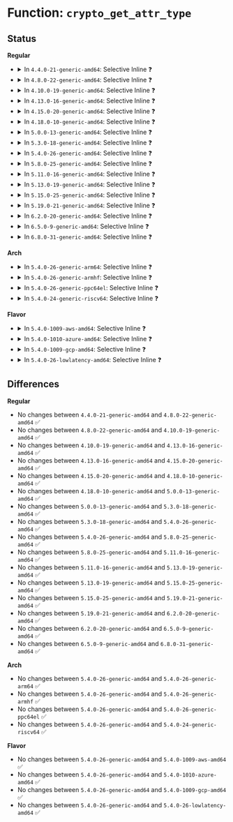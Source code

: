 # Function: <code>crypto_get_attr_type</code>

## Status
<b>Regular</b>
<ul>
<li>
<details>
<summary>In <code>4.4.0-21-generic-amd64</code>: Selective Inline ❓</summary>

```c
struct crypto_attr_type * crypto_get_attr_type(struct rtattr * * tb)
```

```json
{
  "name": "crypto_get_attr_type",
  "collision_type": "Unique Global",
  "inline_type": "Selective",
  "funcs": [
    {
      "addr": 18446744071582634192,
      "name": "crypto_get_attr_type",
      "external": true,
      "loc": "crypto/algapi.c:732",
      "file": "crypto/algapi.c",
      "inline": "not declared, inlined",
      "caller_inline": [
        "crypto/algapi.c:crypto_check_attr_type"
      ],
      "caller_func": [
        "crypto/aead.c:aead_geniv_alloc",
        "crypto/blkcipher.c:skcipher_geniv_alloc",
        "crypto/chainiv.c:chainiv_alloc"
      ]
    }
  ],
  "symbols": [
    {
      "addr": 18446744071582634192,
      "name": "crypto_get_attr_type",
      "section": ".text",
      "bind": "STB_GLOBAL",
      "size": 59
    }
  ]
}
```
</details>
</li>
<li>
<details>
<summary>In <code>4.8.0-22-generic-amd64</code>: Selective Inline ❓</summary>

```c
struct crypto_attr_type * crypto_get_attr_type(struct rtattr * * tb)
```

```json
{
  "name": "crypto_get_attr_type",
  "collision_type": "Unique Global",
  "inline_type": "Selective",
  "funcs": [
    {
      "addr": 18446744071582884101,
      "name": "crypto_get_attr_type",
      "external": true,
      "loc": "crypto/algapi.c:731",
      "file": "crypto/algapi.c",
      "inline": "not declared, inlined",
      "caller_inline": [
        "crypto/algapi.c:crypto_check_attr_type"
      ],
      "caller_func": [
        "crypto/aead.c:aead_geniv_alloc",
        "crypto/seqiv.c:seqiv_create",
        "crypto/rsa-pkcs1pad.c:pkcs1pad_create",
        "crypto/cts.c:crypto_cts_create",
        "crypto/ctr.c:crypto_rfc3686_create"
      ]
    }
  ],
  "symbols": [
    {
      "addr": 18446744071582883744,
      "name": "crypto_get_attr_type",
      "section": ".text",
      "bind": "STB_GLOBAL",
      "size": 59
    }
  ]
}
```
</details>
</li>
<li>
<details>
<summary>In <code>4.10.0-19-generic-amd64</code>: Selective Inline ❓</summary>

```c
struct crypto_attr_type * crypto_get_attr_type(struct rtattr * * tb)
```

```json
{
  "name": "crypto_get_attr_type",
  "collision_type": "Unique Global",
  "inline_type": "Selective",
  "funcs": [
    {
      "addr": 18446744071582980677,
      "name": "crypto_get_attr_type",
      "external": true,
      "loc": "crypto/algapi.c:732",
      "file": "crypto/algapi.c",
      "inline": "not declared, inlined",
      "caller_inline": [
        "crypto/algapi.c:crypto_check_attr_type"
      ],
      "caller_func": [
        "crypto/aead.c:aead_geniv_alloc",
        "crypto/seqiv.c:seqiv_create",
        "crypto/rsa-pkcs1pad.c:pkcs1pad_create",
        "crypto/cts.c:crypto_cts_create",
        "crypto/xts.c:create",
        "crypto/ctr.c:crypto_rfc3686_create"
      ]
    }
  ],
  "symbols": [
    {
      "addr": 18446744071582980320,
      "name": "crypto_get_attr_type",
      "section": ".text",
      "bind": "STB_GLOBAL",
      "size": 59
    }
  ]
}
```
</details>
</li>
<li>
<details>
<summary>In <code>4.13.0-16-generic-amd64</code>: Selective Inline ❓</summary>

```c
struct crypto_attr_type * crypto_get_attr_type(struct rtattr * * tb)
```

```json
{
  "name": "crypto_get_attr_type",
  "collision_type": "Unique Global",
  "inline_type": "Selective",
  "funcs": [
    {
      "addr": 18446744071583030501,
      "name": "crypto_get_attr_type",
      "external": true,
      "loc": "crypto/algapi.c:732",
      "file": "crypto/algapi.c",
      "inline": "not declared, inlined",
      "caller_inline": [
        "crypto/algapi.c:crypto_check_attr_type"
      ],
      "caller_func": [
        "crypto/aead.c:aead_geniv_alloc",
        "crypto/seqiv.c:seqiv_create",
        "crypto/rsa-pkcs1pad.c:pkcs1pad_create",
        "crypto/cts.c:crypto_cts_create",
        "crypto/xts.c:create",
        "crypto/ctr.c:crypto_rfc3686_create"
      ]
    }
  ],
  "symbols": [
    {
      "addr": 18446744071583030112,
      "name": "crypto_get_attr_type",
      "section": ".text",
      "bind": "STB_GLOBAL",
      "size": 59
    }
  ]
}
```
</details>
</li>
<li>
<details>
<summary>In <code>4.15.0-20-generic-amd64</code>: Selective Inline ❓</summary>

```c
struct crypto_attr_type * crypto_get_attr_type(struct rtattr * * tb)
```

```json
{
  "name": "crypto_get_attr_type",
  "collision_type": "Unique Global",
  "inline_type": "Selective",
  "funcs": [
    {
      "addr": 18446744071583195797,
      "name": "crypto_get_attr_type",
      "external": true,
      "loc": "crypto/algapi.c:744",
      "file": "crypto/algapi.c",
      "inline": "not declared, inlined",
      "caller_inline": [
        "crypto/algapi.c:crypto_check_attr_type"
      ],
      "caller_func": [
        "crypto/aead.c:aead_geniv_alloc",
        "crypto/seqiv.c:seqiv_create",
        "crypto/rsa-pkcs1pad.c:pkcs1pad_create",
        "crypto/cts.c:crypto_cts_create",
        "crypto/xts.c:create",
        "crypto/ctr.c:crypto_rfc3686_create",
        "crypto/gcm.c:crypto_rfc4543_create",
        "crypto/gcm.c:crypto_rfc4106_create",
        "crypto/gcm.c:crypto_gcm_create_common"
      ]
    }
  ],
  "symbols": [
    {
      "addr": 18446744071583195392,
      "name": "crypto_get_attr_type",
      "section": ".text",
      "bind": "STB_GLOBAL",
      "size": 59
    }
  ]
}
```
</details>
</li>
<li>
<details>
<summary>In <code>4.18.0-10-generic-amd64</code>: Selective Inline ❓</summary>

```c
struct crypto_attr_type * crypto_get_attr_type(struct rtattr * * tb)
```

```json
{
  "name": "crypto_get_attr_type",
  "collision_type": "Unique Global",
  "inline_type": "Selective",
  "funcs": [
    {
      "addr": 18446744071583404101,
      "name": "crypto_get_attr_type",
      "external": true,
      "loc": "crypto/algapi.c:741",
      "file": "crypto/algapi.c",
      "inline": "not declared, inlined",
      "caller_inline": [
        "crypto/algapi.c:crypto_check_attr_type"
      ],
      "caller_func": [
        "crypto/aead.c:aead_geniv_alloc",
        "crypto/seqiv.c:seqiv_create",
        "crypto/rsa-pkcs1pad.c:pkcs1pad_create",
        "crypto/cts.c:crypto_cts_create",
        "crypto/xts.c:create",
        "crypto/ctr.c:crypto_rfc3686_create",
        "crypto/gcm.c:crypto_rfc4543_create",
        "crypto/gcm.c:crypto_rfc4106_create",
        "crypto/gcm.c:crypto_gcm_create_common"
      ]
    }
  ],
  "symbols": [
    {
      "addr": 18446744071583404032,
      "name": "crypto_get_attr_type",
      "section": ".text",
      "bind": "STB_GLOBAL",
      "size": 59
    }
  ]
}
```
</details>
</li>
<li>
<details>
<summary>In <code>5.0.0-13-generic-amd64</code>: Selective Inline ❓</summary>

```c
struct crypto_attr_type * crypto_get_attr_type(struct rtattr * * tb)
```

```json
{
  "name": "crypto_get_attr_type",
  "collision_type": "Unique Global",
  "inline_type": "Selective",
  "funcs": [
    {
      "addr": 18446744071583524037,
      "name": "crypto_get_attr_type",
      "external": true,
      "loc": "crypto/algapi.c:750",
      "file": "crypto/algapi.c",
      "inline": "not declared, inlined",
      "caller_inline": [
        "crypto/algapi.c:crypto_check_attr_type"
      ],
      "caller_func": [
        "crypto/aead.c:aead_geniv_alloc",
        "crypto/seqiv.c:seqiv_create",
        "crypto/rsa-pkcs1pad.c:pkcs1pad_create",
        "crypto/cts.c:crypto_cts_create",
        "crypto/xts.c:create",
        "crypto/ctr.c:crypto_rfc3686_create",
        "crypto/gcm.c:crypto_rfc4543_create",
        "crypto/gcm.c:crypto_rfc4106_create",
        "crypto/gcm.c:crypto_gcm_create_common"
      ]
    }
  ],
  "symbols": [
    {
      "addr": 18446744071583523968,
      "name": "crypto_get_attr_type",
      "section": ".text",
      "bind": "STB_GLOBAL",
      "size": 59
    }
  ]
}
```
</details>
</li>
<li>
<details>
<summary>In <code>5.3.0-18-generic-amd64</code>: Selective Inline ❓</summary>

```c
struct crypto_attr_type * crypto_get_attr_type(struct rtattr * * tb)
```

```json
{
  "name": "crypto_get_attr_type",
  "collision_type": "Unique Global",
  "inline_type": "Selective",
  "funcs": [
    {
      "addr": 18446744071583712261,
      "name": "crypto_get_attr_type",
      "external": true,
      "loc": "crypto/algapi.c:761",
      "file": "crypto/algapi.c",
      "inline": "not declared, inlined",
      "caller_inline": [
        "crypto/algapi.c:crypto_check_attr_type"
      ],
      "caller_func": [
        "crypto/aead.c:aead_geniv_alloc",
        "crypto/skcipher.c:skcipher_alloc_instance_simple",
        "crypto/seqiv.c:seqiv_create",
        "crypto/rsa-pkcs1pad.c:pkcs1pad_create",
        "crypto/cts.c:crypto_cts_create",
        "crypto/xts.c:create",
        "crypto/ctr.c:crypto_rfc3686_create",
        "crypto/gcm.c:crypto_rfc4543_create",
        "crypto/gcm.c:crypto_rfc4106_create",
        "crypto/gcm.c:crypto_gcm_create_common"
      ]
    }
  ],
  "symbols": [
    {
      "addr": 18446744071583711872,
      "name": "crypto_get_attr_type",
      "section": ".text",
      "bind": "STB_GLOBAL",
      "size": 70
    }
  ]
}
```
</details>
</li>
<li>
<details>
<summary>In <code>5.4.0-26-generic-amd64</code>: Selective Inline ❓</summary>

```c
struct crypto_attr_type * crypto_get_attr_type(struct rtattr * * tb)
```

```json
{
  "name": "crypto_get_attr_type",
  "collision_type": "Unique Global",
  "inline_type": "Selective",
  "funcs": [
    {
      "addr": 18446744071583821877,
      "name": "crypto_get_attr_type",
      "external": true,
      "loc": "crypto/algapi.c:771",
      "file": "crypto/algapi.c",
      "inline": "not declared, inlined",
      "caller_inline": [
        "crypto/algapi.c:crypto_check_attr_type"
      ],
      "caller_func": [
        "crypto/aead.c:aead_geniv_alloc",
        "crypto/skcipher.c:skcipher_alloc_instance_simple",
        "crypto/seqiv.c:seqiv_create",
        "crypto/rsa-pkcs1pad.c:pkcs1pad_create",
        "crypto/cts.c:crypto_cts_create",
        "crypto/xts.c:create",
        "crypto/ctr.c:crypto_rfc3686_create",
        "crypto/gcm.c:crypto_rfc4543_create",
        "crypto/gcm.c:crypto_rfc4106_create",
        "crypto/gcm.c:crypto_gcm_create_common"
      ]
    }
  ],
  "symbols": [
    {
      "addr": 18446744071583821488,
      "name": "crypto_get_attr_type",
      "section": ".text",
      "bind": "STB_GLOBAL",
      "size": 70
    }
  ]
}
```
</details>
</li>
<li>
<details>
<summary>In <code>5.8.0-25-generic-amd64</code>: Selective Inline ❓</summary>

```c
struct crypto_attr_type * crypto_get_attr_type(struct rtattr * * tb)
```

```json
{
  "name": "crypto_get_attr_type",
  "collision_type": "Unique Global",
  "inline_type": "Selective",
  "funcs": [
    {
      "addr": 18446744071584219733,
      "name": "crypto_get_attr_type",
      "external": true,
      "loc": "crypto/algapi.c:801",
      "file": "crypto/algapi.c",
      "inline": "not declared, inlined",
      "caller_inline": [
        "crypto/algapi.c:crypto_check_attr_type"
      ],
      "caller_func": [
        "crypto/geniv.c:aead_geniv_alloc",
        "crypto/skcipher.c:skcipher_alloc_instance_simple",
        "crypto/seqiv.c:seqiv_create",
        "crypto/rsa-pkcs1pad.c:pkcs1pad_create",
        "crypto/cts.c:crypto_cts_create",
        "crypto/xts.c:create",
        "crypto/ctr.c:crypto_rfc3686_create",
        "crypto/gcm.c:crypto_rfc4543_create",
        "crypto/gcm.c:crypto_rfc4106_create",
        "crypto/gcm.c:crypto_gcm_create_common"
      ]
    }
  ],
  "symbols": [
    {
      "addr": 18446744071584216592,
      "name": "crypto_get_attr_type",
      "section": ".text",
      "bind": "STB_GLOBAL",
      "size": 70
    }
  ]
}
```
</details>
</li>
<li>
<details>
<summary>In <code>5.11.0-16-generic-amd64</code>: Selective Inline ❓</summary>

```c
struct crypto_attr_type * crypto_get_attr_type(struct rtattr * * tb)
```

```json
{
  "name": "crypto_get_attr_type",
  "collision_type": "Unique Global",
  "inline_type": "Selective",
  "funcs": [
    {
      "addr": 18446744071584338117,
      "name": "crypto_get_attr_type",
      "external": true,
      "loc": "crypto/algapi.c:803",
      "file": "crypto/algapi.c",
      "inline": "not declared, inlined",
      "caller_inline": [
        "crypto/algapi.c:crypto_check_attr_type"
      ],
      "caller_func": []
    }
  ],
  "symbols": [
    {
      "addr": 18446744071584334960,
      "name": "crypto_get_attr_type",
      "section": ".text",
      "bind": "STB_GLOBAL",
      "size": 70
    }
  ]
}
```
</details>
</li>
<li>
<details>
<summary>In <code>5.13.0-19-generic-amd64</code>: Selective Inline ❓</summary>

```c
struct crypto_attr_type * crypto_get_attr_type(struct rtattr * * tb)
```

```json
{
  "name": "crypto_get_attr_type",
  "collision_type": "Unique Global",
  "inline_type": "Selective",
  "funcs": [
    {
      "addr": 18446744071584372645,
      "name": "crypto_get_attr_type",
      "external": true,
      "loc": "crypto/algapi.c:803",
      "file": "crypto/algapi.c",
      "inline": "not declared, inlined",
      "caller_inline": [
        "crypto/algapi.c:crypto_check_attr_type"
      ],
      "caller_func": []
    }
  ],
  "symbols": [
    {
      "addr": 18446744071584369488,
      "name": "crypto_get_attr_type",
      "section": ".text",
      "bind": "STB_GLOBAL",
      "size": 70
    }
  ]
}
```
</details>
</li>
<li>
<details>
<summary>In <code>5.15.0-25-generic-amd64</code>: Selective Inline ❓</summary>

```c
struct crypto_attr_type * crypto_get_attr_type(struct rtattr * * tb)
```

```json
{
  "name": "crypto_get_attr_type",
  "collision_type": "Unique Global",
  "inline_type": "Selective",
  "funcs": [
    {
      "addr": 18446744071584767861,
      "name": "crypto_get_attr_type",
      "external": true,
      "loc": "crypto/algapi.c:803",
      "file": "crypto/algapi.c",
      "inline": "not declared, inlined",
      "caller_inline": [
        "crypto/algapi.c:crypto_check_attr_type"
      ],
      "caller_func": []
    }
  ],
  "symbols": [
    {
      "addr": 18446744071584764656,
      "name": "crypto_get_attr_type",
      "section": ".text",
      "bind": "STB_GLOBAL",
      "size": 70
    }
  ]
}
```
</details>
</li>
<li>
<details>
<summary>In <code>5.19.0-21-generic-amd64</code>: Selective Inline ❓</summary>

```c
struct crypto_attr_type * crypto_get_attr_type(struct rtattr * * tb)
```

```json
{
  "name": "crypto_get_attr_type",
  "collision_type": "Unique Global",
  "inline_type": "Selective",
  "funcs": [
    {
      "addr": 18446744071585452789,
      "name": "crypto_get_attr_type",
      "external": true,
      "loc": "crypto/algapi.c:827",
      "file": "crypto/algapi.c",
      "inline": "not declared, inlined",
      "caller_inline": [
        "crypto/algapi.c:crypto_check_attr_type"
      ],
      "caller_func": []
    }
  ],
  "symbols": [
    {
      "addr": 18446744071585447824,
      "name": "crypto_get_attr_type",
      "section": ".text",
      "bind": "STB_GLOBAL",
      "size": 100
    }
  ]
}
```
</details>
</li>
<li>
<details>
<summary>In <code>6.2.0-20-generic-amd64</code>: Selective Inline ❓</summary>

```c
struct crypto_attr_type * crypto_get_attr_type(struct rtattr * * tb)
```

```json
{
  "name": "crypto_get_attr_type",
  "collision_type": "Unique Global",
  "inline_type": "Selective",
  "funcs": [
    {
      "addr": 18446744071586210629,
      "name": "crypto_get_attr_type",
      "external": true,
      "loc": "crypto/algapi.c:846",
      "file": "crypto/algapi.c",
      "inline": "not declared, inlined",
      "caller_inline": [
        "crypto/algapi.c:crypto_check_attr_type"
      ],
      "caller_func": []
    }
  ],
  "symbols": [
    {
      "addr": 18446744071586206112,
      "name": "crypto_get_attr_type",
      "section": ".text",
      "bind": "STB_GLOBAL",
      "size": 100
    }
  ]
}
```
</details>
</li>
<li>
<details>
<summary>In <code>6.5.0-9-generic-amd64</code>: Selective Inline ❓</summary>

```c
struct crypto_attr_type * crypto_get_attr_type(struct rtattr * * tb)
```

```json
{
  "name": "crypto_get_attr_type",
  "collision_type": "Unique Global",
  "inline_type": "Selective",
  "funcs": [
    {
      "addr": 18446744071586451733,
      "name": "crypto_get_attr_type",
      "external": true,
      "loc": "crypto/algapi.c:858",
      "file": "crypto/algapi.c",
      "inline": "not declared, inlined",
      "caller_inline": [
        "crypto/algapi.c:crypto_check_attr_type"
      ],
      "caller_func": []
    }
  ],
  "symbols": [
    {
      "addr": 18446744071586444400,
      "name": "crypto_get_attr_type",
      "section": ".text",
      "bind": "STB_GLOBAL",
      "size": 100
    }
  ]
}
```
</details>
</li>
<li>
<details>
<summary>In <code>6.8.0-31-generic-amd64</code>: Selective Inline ❓</summary>

```c
struct crypto_attr_type * crypto_get_attr_type(struct rtattr * * tb)
```

```json
{
  "name": "crypto_get_attr_type",
  "collision_type": "Unique Global",
  "inline_type": "Selective",
  "funcs": [
    {
      "addr": 18446744071586717621,
      "name": "crypto_get_attr_type",
      "external": true,
      "loc": "crypto/algapi.c:859",
      "file": "crypto/algapi.c",
      "inline": "not declared, inlined",
      "caller_inline": [
        "crypto/algapi.c:crypto_check_attr_type"
      ],
      "caller_func": []
    }
  ],
  "symbols": [
    {
      "addr": 18446744071586710256,
      "name": "crypto_get_attr_type",
      "section": ".text",
      "bind": "STB_GLOBAL",
      "size": 100
    }
  ]
}
```
</details>
</li>
</ul>
<b>Arch</b>
<ul>
<li>
<details>
<summary>In <code>5.4.0-26-generic-arm64</code>: Selective Inline ❓</summary>

```c
struct crypto_attr_type * crypto_get_attr_type(struct rtattr * * tb)
```

```json
{
  "name": "crypto_get_attr_type",
  "collision_type": "Unique Global",
  "inline_type": "Selective",
  "funcs": [
    {
      "addr": 18446603336495629156,
      "name": "crypto_get_attr_type",
      "external": true,
      "loc": "crypto/algapi.c:771",
      "file": "crypto/algapi.c",
      "inline": "not declared, inlined",
      "caller_inline": [
        "crypto/algapi.c:crypto_check_attr_type"
      ],
      "caller_func": [
        "crypto/aead.c:aead_geniv_alloc",
        "crypto/skcipher.c:skcipher_alloc_instance_simple",
        "crypto/seqiv.c:seqiv_create",
        "crypto/rsa-pkcs1pad.c:pkcs1pad_create",
        "crypto/cts.c:crypto_cts_create",
        "crypto/xts.c:create",
        "crypto/ctr.c:crypto_rfc3686_create",
        "crypto/gcm.c:crypto_rfc4543_create",
        "crypto/gcm.c:crypto_rfc4106_create",
        "crypto/gcm.c:crypto_gcm_create_common"
      ]
    }
  ],
  "symbols": [
    {
      "addr": 18446603336495628616,
      "name": "crypto_get_attr_type",
      "section": ".text",
      "bind": "STB_GLOBAL",
      "size": 96
    }
  ]
}
```
</details>
</li>
<li>
<details>
<summary>In <code>5.4.0-26-generic-armhf</code>: Selective Inline ❓</summary>

```c
struct crypto_attr_type * crypto_get_attr_type(struct rtattr * * tb)
```

```json
{
  "name": "crypto_get_attr_type",
  "collision_type": "Unique Global",
  "inline_type": "Selective",
  "funcs": [
    {
      "addr": 3228987248,
      "name": "crypto_get_attr_type",
      "external": true,
      "loc": "crypto/algapi.c:771",
      "file": "crypto/algapi.c",
      "inline": "not declared, inlined",
      "caller_inline": [
        "crypto/algapi.c:crypto_check_attr_type"
      ],
      "caller_func": [
        "crypto/aead.c:aead_geniv_alloc",
        "crypto/skcipher.c:skcipher_alloc_instance_simple",
        "crypto/seqiv.c:seqiv_create",
        "crypto/rsa-pkcs1pad.c:pkcs1pad_create",
        "crypto/cts.c:crypto_cts_create",
        "crypto/xts.c:create",
        "crypto/ctr.c:crypto_rfc3686_create",
        "crypto/gcm.c:crypto_rfc4543_create",
        "crypto/gcm.c:crypto_rfc4106_create",
        "crypto/gcm.c:crypto_gcm_create_common"
      ]
    }
  ],
  "symbols": [
    {
      "addr": 3228986816,
      "name": "crypto_get_attr_type",
      "section": ".text",
      "bind": "STB_GLOBAL",
      "size": 84
    }
  ]
}
```
</details>
</li>
<li>
<details>
<summary>In <code>5.4.0-26-generic-ppc64el</code>: Selective Inline ❓</summary>

```c
struct crypto_attr_type * crypto_get_attr_type(struct rtattr * * tb)
```

```json
{
  "name": "crypto_get_attr_type",
  "collision_type": "Unique Global",
  "inline_type": "Selective",
  "funcs": [
    {
      "addr": 13835058055289755048,
      "name": "crypto_get_attr_type",
      "external": true,
      "loc": "crypto/algapi.c:771",
      "file": "crypto/algapi.c",
      "inline": "not declared, inlined",
      "caller_inline": [
        "crypto/algapi.c:crypto_check_attr_type"
      ],
      "caller_func": [
        "crypto/aead.c:aead_geniv_alloc",
        "crypto/skcipher.c:skcipher_alloc_instance_simple",
        "crypto/seqiv.c:seqiv_create",
        "crypto/rsa-pkcs1pad.c:pkcs1pad_create",
        "crypto/cts.c:crypto_cts_create",
        "crypto/xts.c:create",
        "crypto/ctr.c:crypto_rfc3686_create",
        "crypto/gcm.c:crypto_rfc4543_create",
        "crypto/gcm.c:crypto_rfc4106_create",
        "crypto/gcm.c:crypto_gcm_create_common"
      ]
    }
  ],
  "symbols": [
    {
      "addr": 13835058055289754112,
      "name": "crypto_get_attr_type",
      "section": ".text",
      "bind": "STB_GLOBAL",
      "size": 72
    }
  ]
}
```
</details>
</li>
<li>
<details>
<summary>In <code>5.4.0-24-generic-riscv64</code>: Selective Inline ❓</summary>

```c
struct crypto_attr_type * crypto_get_attr_type(struct rtattr * * tb)
```

```json
{
  "name": "crypto_get_attr_type",
  "collision_type": "Unique Global",
  "inline_type": "Selective",
  "funcs": [
    {
      "addr": 18446743936274787190,
      "name": "crypto_get_attr_type",
      "external": true,
      "loc": "crypto/algapi.c:771",
      "file": "crypto/algapi.c",
      "inline": "not declared, inlined",
      "caller_inline": [
        "crypto/algapi.c:crypto_check_attr_type"
      ],
      "caller_func": [
        "crypto/aead.c:aead_geniv_alloc",
        "crypto/skcipher.c:skcipher_alloc_instance_simple",
        "crypto/seqiv.c:seqiv_create",
        "crypto/rsa-pkcs1pad.c:pkcs1pad_create",
        "crypto/cts.c:crypto_cts_create",
        "crypto/xts.c:create",
        "crypto/ctr.c:crypto_rfc3686_create",
        "crypto/gcm.c:crypto_rfc4543_create",
        "crypto/gcm.c:crypto_rfc4106_create",
        "crypto/gcm.c:crypto_gcm_create_common"
      ]
    }
  ],
  "symbols": [
    {
      "addr": 18446743936274786458,
      "name": "crypto_get_attr_type",
      "section": ".text",
      "bind": "STB_GLOBAL",
      "size": 86
    }
  ]
}
```
</details>
</li>
</ul>
<b>Flavor</b>
<ul>
<li>
<details>
<summary>In <code>5.4.0-1009-aws-amd64</code>: Selective Inline ❓</summary>

```c
struct crypto_attr_type * crypto_get_attr_type(struct rtattr * * tb)
```

```json
{
  "name": "crypto_get_attr_type",
  "collision_type": "Unique Global",
  "inline_type": "Selective",
  "funcs": [
    {
      "addr": 18446744071583790613,
      "name": "crypto_get_attr_type",
      "external": true,
      "loc": "crypto/algapi.c:771",
      "file": "crypto/algapi.c",
      "inline": "not declared, inlined",
      "caller_inline": [
        "crypto/algapi.c:crypto_check_attr_type"
      ],
      "caller_func": [
        "crypto/aead.c:aead_geniv_alloc",
        "crypto/skcipher.c:skcipher_alloc_instance_simple",
        "crypto/seqiv.c:seqiv_create",
        "crypto/rsa-pkcs1pad.c:pkcs1pad_create",
        "crypto/cts.c:crypto_cts_create",
        "crypto/xts.c:create",
        "crypto/ctr.c:crypto_rfc3686_create",
        "crypto/gcm.c:crypto_rfc4543_create",
        "crypto/gcm.c:crypto_rfc4106_create",
        "crypto/gcm.c:crypto_gcm_create_common"
      ]
    }
  ],
  "symbols": [
    {
      "addr": 18446744071583790224,
      "name": "crypto_get_attr_type",
      "section": ".text",
      "bind": "STB_GLOBAL",
      "size": 70
    }
  ]
}
```
</details>
</li>
<li>
<details>
<summary>In <code>5.4.0-1010-azure-amd64</code>: Selective Inline ❓</summary>

```c
struct crypto_attr_type * crypto_get_attr_type(struct rtattr * * tb)
```

```json
{
  "name": "crypto_get_attr_type",
  "collision_type": "Unique Global",
  "inline_type": "Selective",
  "funcs": [
    {
      "addr": 18446744071583727669,
      "name": "crypto_get_attr_type",
      "external": true,
      "loc": "crypto/algapi.c:771",
      "file": "crypto/algapi.c",
      "inline": "not declared, inlined",
      "caller_inline": [
        "crypto/algapi.c:crypto_check_attr_type"
      ],
      "caller_func": [
        "crypto/aead.c:aead_geniv_alloc",
        "crypto/skcipher.c:skcipher_alloc_instance_simple",
        "crypto/seqiv.c:seqiv_create",
        "crypto/rsa-pkcs1pad.c:pkcs1pad_create",
        "crypto/cts.c:crypto_cts_create",
        "crypto/xts.c:create",
        "crypto/ctr.c:crypto_rfc3686_create",
        "crypto/gcm.c:crypto_rfc4543_create",
        "crypto/gcm.c:crypto_rfc4106_create",
        "crypto/gcm.c:crypto_gcm_create_common"
      ]
    }
  ],
  "symbols": [
    {
      "addr": 18446744071583727280,
      "name": "crypto_get_attr_type",
      "section": ".text",
      "bind": "STB_GLOBAL",
      "size": 70
    }
  ]
}
```
</details>
</li>
<li>
<details>
<summary>In <code>5.4.0-1009-gcp-amd64</code>: Selective Inline ❓</summary>

```c
struct crypto_attr_type * crypto_get_attr_type(struct rtattr * * tb)
```

```json
{
  "name": "crypto_get_attr_type",
  "collision_type": "Unique Global",
  "inline_type": "Selective",
  "funcs": [
    {
      "addr": 18446744071583774373,
      "name": "crypto_get_attr_type",
      "external": true,
      "loc": "crypto/algapi.c:771",
      "file": "crypto/algapi.c",
      "inline": "not declared, inlined",
      "caller_inline": [
        "crypto/algapi.c:crypto_check_attr_type"
      ],
      "caller_func": [
        "crypto/aead.c:aead_geniv_alloc",
        "crypto/skcipher.c:skcipher_alloc_instance_simple",
        "crypto/seqiv.c:seqiv_create",
        "crypto/rsa-pkcs1pad.c:pkcs1pad_create",
        "crypto/cts.c:crypto_cts_create",
        "crypto/xts.c:create",
        "crypto/ctr.c:crypto_rfc3686_create",
        "crypto/gcm.c:crypto_rfc4543_create",
        "crypto/gcm.c:crypto_rfc4106_create",
        "crypto/gcm.c:crypto_gcm_create_common"
      ]
    }
  ],
  "symbols": [
    {
      "addr": 18446744071583773984,
      "name": "crypto_get_attr_type",
      "section": ".text",
      "bind": "STB_GLOBAL",
      "size": 70
    }
  ]
}
```
</details>
</li>
<li>
<details>
<summary>In <code>5.4.0-26-lowlatency-amd64</code>: Selective Inline ❓</summary>

```c
struct crypto_attr_type * crypto_get_attr_type(struct rtattr * * tb)
```

```json
{
  "name": "crypto_get_attr_type",
  "collision_type": "Unique Global",
  "inline_type": "Selective",
  "funcs": [
    {
      "addr": 18446744071583875365,
      "name": "crypto_get_attr_type",
      "external": true,
      "loc": "crypto/algapi.c:771",
      "file": "crypto/algapi.c",
      "inline": "not declared, inlined",
      "caller_inline": [
        "crypto/algapi.c:crypto_check_attr_type"
      ],
      "caller_func": [
        "crypto/aead.c:aead_geniv_alloc",
        "crypto/skcipher.c:skcipher_alloc_instance_simple",
        "crypto/seqiv.c:seqiv_create",
        "crypto/rsa-pkcs1pad.c:pkcs1pad_create",
        "crypto/cts.c:crypto_cts_create",
        "crypto/xts.c:create",
        "crypto/ctr.c:crypto_rfc3686_create",
        "crypto/gcm.c:crypto_rfc4543_create",
        "crypto/gcm.c:crypto_rfc4106_create",
        "crypto/gcm.c:crypto_gcm_create_common"
      ]
    }
  ],
  "symbols": [
    {
      "addr": 18446744071583874976,
      "name": "crypto_get_attr_type",
      "section": ".text",
      "bind": "STB_GLOBAL",
      "size": 70
    }
  ]
}
```
</details>
</li>
</ul>

## Differences
<b>Regular</b>
<ul>
<li>
No changes between <code>4.4.0-21-generic-amd64</code> and <code>4.8.0-22-generic-amd64</code> ✅
</li>
<li>
No changes between <code>4.8.0-22-generic-amd64</code> and <code>4.10.0-19-generic-amd64</code> ✅
</li>
<li>
No changes between <code>4.10.0-19-generic-amd64</code> and <code>4.13.0-16-generic-amd64</code> ✅
</li>
<li>
No changes between <code>4.13.0-16-generic-amd64</code> and <code>4.15.0-20-generic-amd64</code> ✅
</li>
<li>
No changes between <code>4.15.0-20-generic-amd64</code> and <code>4.18.0-10-generic-amd64</code> ✅
</li>
<li>
No changes between <code>4.18.0-10-generic-amd64</code> and <code>5.0.0-13-generic-amd64</code> ✅
</li>
<li>
No changes between <code>5.0.0-13-generic-amd64</code> and <code>5.3.0-18-generic-amd64</code> ✅
</li>
<li>
No changes between <code>5.3.0-18-generic-amd64</code> and <code>5.4.0-26-generic-amd64</code> ✅
</li>
<li>
No changes between <code>5.4.0-26-generic-amd64</code> and <code>5.8.0-25-generic-amd64</code> ✅
</li>
<li>
No changes between <code>5.8.0-25-generic-amd64</code> and <code>5.11.0-16-generic-amd64</code> ✅
</li>
<li>
No changes between <code>5.11.0-16-generic-amd64</code> and <code>5.13.0-19-generic-amd64</code> ✅
</li>
<li>
No changes between <code>5.13.0-19-generic-amd64</code> and <code>5.15.0-25-generic-amd64</code> ✅
</li>
<li>
No changes between <code>5.15.0-25-generic-amd64</code> and <code>5.19.0-21-generic-amd64</code> ✅
</li>
<li>
No changes between <code>5.19.0-21-generic-amd64</code> and <code>6.2.0-20-generic-amd64</code> ✅
</li>
<li>
No changes between <code>6.2.0-20-generic-amd64</code> and <code>6.5.0-9-generic-amd64</code> ✅
</li>
<li>
No changes between <code>6.5.0-9-generic-amd64</code> and <code>6.8.0-31-generic-amd64</code> ✅
</li>
</ul>
<b>Arch</b>
<ul>
<li>
No changes between <code>5.4.0-26-generic-amd64</code> and <code>5.4.0-26-generic-arm64</code> ✅
</li>
<li>
No changes between <code>5.4.0-26-generic-amd64</code> and <code>5.4.0-26-generic-armhf</code> ✅
</li>
<li>
No changes between <code>5.4.0-26-generic-amd64</code> and <code>5.4.0-26-generic-ppc64el</code> ✅
</li>
<li>
No changes between <code>5.4.0-26-generic-amd64</code> and <code>5.4.0-24-generic-riscv64</code> ✅
</li>
</ul>
<b>Flavor</b>
<ul>
<li>
No changes between <code>5.4.0-26-generic-amd64</code> and <code>5.4.0-1009-aws-amd64</code> ✅
</li>
<li>
No changes between <code>5.4.0-26-generic-amd64</code> and <code>5.4.0-1010-azure-amd64</code> ✅
</li>
<li>
No changes between <code>5.4.0-26-generic-amd64</code> and <code>5.4.0-1009-gcp-amd64</code> ✅
</li>
<li>
No changes between <code>5.4.0-26-generic-amd64</code> and <code>5.4.0-26-lowlatency-amd64</code> ✅
</li>
</ul>
